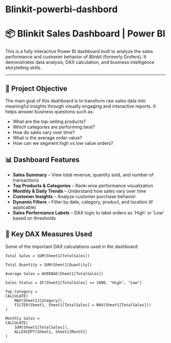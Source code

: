 # Blinkit-powerbi-dashbord
# 📦 Blinkit Sales Dashboard | Power BI

This is a fully interactive Power BI dashboard built to analyze the sales performance and customer behavior of Blinkit (formerly Grofers). It demonstrates data analysis, DAX calculation, and business intelligence storytelling skills.

---

## 📌 Project Objective

The main goal of this dashboard is to transform raw sales data into meaningful insights through visually engaging and interactive reports. It helps answer business questions such as:

- What are the top-selling products?
- Which categories are performing best?
- How do sales vary over time?
- What is the average order value?
- How can we segment high vs low value orders?


## 📊 Dashboard Features

- **Sales Summary** – View total revenue, quantity sold, and number of transactions  
- **Top Products & Categories** – Rank-wise performance visualization  
- **Monthly & Daily Trends** – Understand how sales vary over time  
- **Customer Insights** – Analyze customer purchase behavior  
- **Dynamic Filters** – Filter by date, category, product, and location (if applicable)  
- **Sales Performance Labels** – DAX logic to label orders as 'High' or 'Low' based on thresholds



## 🧠 Key DAX Measures Used

Some of the important DAX calculations used in the dashboard:

```dax
Total Sales = SUM(Sheet1[TotalSales])

Total Quantity = SUM(Sheet1[Quantity])

Average Sales = AVERAGE(Sheet1[TotalSales])

Sales Status = IF(Sheet1[TotalSales] >= 1000, "High", "Low")

Top Category = 
CALCULATE(
    MAX(Sheet1[Category]),
    FILTER(Sheet1, Sheet1[TotalSales] = MAX(Sheet1[TotalSales]))
)

Monthly Sales = 
CALCULATE(
    SUM(Sheet1[TotalSales]),
    ALLEXCEPT(Sheet1, Sheet1[Month])
)

